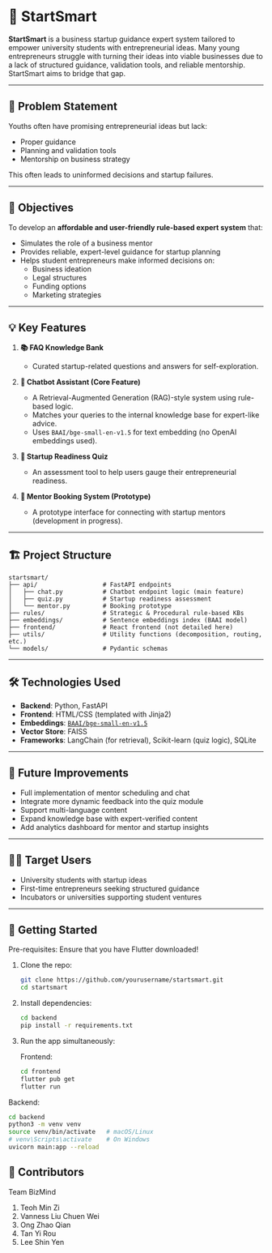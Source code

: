 # 🚀 StartSmart

**StartSmart** is a business startup guidance expert system tailored to empower university students with entrepreneurial ideas. Many young entrepreneurs struggle with turning their ideas into viable businesses due to a lack of structured guidance, validation tools, and reliable mentorship. StartSmart aims to bridge that gap.

---

## 🧠 Problem Statement

Youths often have promising entrepreneurial ideas but lack:
- Proper guidance
- Planning and validation tools
- Mentorship on business strategy

This often leads to uninformed decisions and startup failures.

---

## 🎯 Objectives

To develop an **affordable and user-friendly rule-based expert system** that:
- Simulates the role of a business mentor
- Provides reliable, expert-level guidance for startup planning
- Helps student entrepreneurs make informed decisions on:
  - Business ideation
  - Legal structures
  - Funding options
  - Marketing strategies

---

## 💡 Key Features

1. **📚 FAQ Knowledge Bank**
   - Curated startup-related questions and answers for self-exploration.

2. **🤖 Chatbot Assistant (Core Feature)**
   - A Retrieval-Augmented Generation (RAG)-style system using rule-based logic.
   - Matches your queries to the internal knowledge base for expert-like advice.
   - Uses `BAAI/bge-small-en-v1.5` for text embedding (no OpenAI embeddings used).

3. **🧪 Startup Readiness Quiz**
   - An assessment tool to help users gauge their entrepreneurial readiness.

4. **📅 Mentor Booking System (Prototype)**
   - A prototype interface for connecting with startup mentors (development in progress).

---

## 🏗️ Project Structure

```
startsmart/
├── api/                  # FastAPI endpoints
│   ├── chat.py           # Chatbot endpoint logic (main feature)
│   ├── quiz.py           # Startup readiness assessment
│   └── mentor.py         # Booking prototype
├── rules/                # Strategic & Procedural rule-based KBs
├── embeddings/           # Sentence embeddings index (BAAI model)
├── frontend/             # React frontend (not detailed here)
├── utils/                # Utility functions (decomposition, routing, etc.)
└── models/               # Pydantic schemas
```


---

## 🛠️ Technologies Used

- **Backend**: Python, FastAPI
- **Frontend**: HTML/CSS (templated with Jinja2)
- **Embeddings**: [`BAAI/bge-small-en-v1.5`](https://huggingface.co/BAAI/bge-small-en-v1.5)
- **Vector Store**: FAISS
- **Frameworks**: LangChain (for retrieval), Scikit-learn (quiz logic), SQLite

---

## 🔮 Future Improvements

- Full implementation of mentor scheduling and chat
- Integrate more dynamic feedback into the quiz module
- Support multi-language content
- Expand knowledge base with expert-verified content
- Add analytics dashboard for mentor and startup insights

---

## 🧑‍💼 Target Users

- University students with startup ideas
- First-time entrepreneurs seeking structured guidance
- Incubators or universities supporting student ventures

---

## 📌 Getting Started

Pre-requisites: Ensure that you have Flutter downloaded!

1. Clone the repo:
   ```bash
   git clone https://github.com/yourusername/startsmart.git
   cd startsmart
2. Install dependencies:
   ```bash
   cd backend
   pip install -r requirements.txt
4. Run the app simultaneously:

    Frontend:
    ```bash
    cd frontend
    flutter pub get
    flutter run
    ```

  Backend:
   ```bash
   cd backend
   python3 -m venv venv
   source venv/bin/activate   # macOS/Linux
   # venv\Scripts\activate    # On Windows
   uvicorn main:app --reload
   ```

## 🤝 Contributors

Team BizMind
1. Teoh Min Zi
2. Vanness Liu Chuen Wei
3. Ong Zhao Qian
4. Tan Yi Rou
5. Lee Shin Yen
